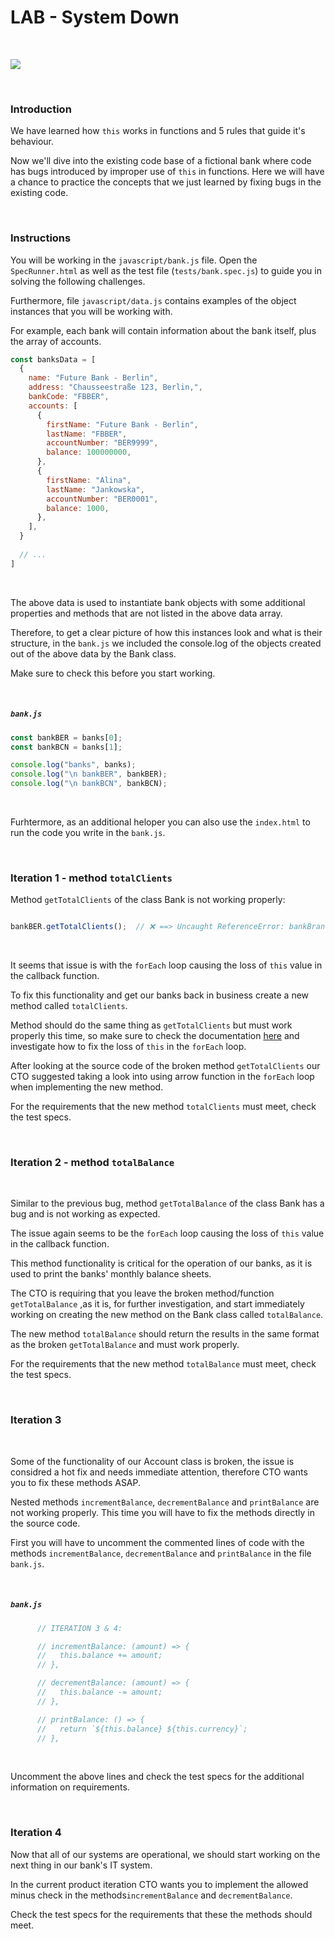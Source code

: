 # LAB - System Down



<br>



![](https://i.kym-cdn.com/photos/images/original/000/534/327/8e2.jpg)



<br>

### Introduction

We have learned how `this` works in functions and 5 rules that guide it's behaviour. 

Now we'll dive into the existing code base of a fictional bank where code has bugs introduced by improper use of `this` in functions. Here we will have a chance to practice the concepts that we just learned by fixing bugs in the existing code.



<br>



### Instructions



You will be working in the `javascript/bank.js` file. Open the `SpecRunner.html` as well as the test file (`tests/bank.spec.js`) to guide you in solving the following challenges.

Furthermore, file `javascript/data.js` contains examples of the object instances that you will be working with.



For example, each bank will contain information about the bank itself, plus the array of accounts.

```js
const banksData = [
  {
    name: "Future Bank - Berlin",
    address: "Chausseestraße 123, Berlin,",
    bankCode: "FBBER",
    accounts: [
      {
        firstName: "Future Bank - Berlin",
        lastName: "FBBER",
        accountNumber: "BER9999",
        balance: 100000000,
      },
      {
        firstName: "Alina",
        lastName: "Jankowska",
        accountNumber: "BER0001",
        balance: 1000,
      },
    ],
  }
  
  // ...
]
```



<br>



The above data is used to instantiate bank objects with some additional properties and methods that are not listed in the above data array.

Therefore, to get a clear picture of how this instances look and what is their structure, in the `bank.js` we included the console.log of the objects created out of the above data by the Bank class.

Make sure to check this before you start working.



<br>

##### `bank.js`

```js
const bankBER = banks[0];
const bankBCN = banks[1];

console.log("banks", banks);
console.log("\n bankBER", bankBER);
console.log("\n bankBCN", bankBCN);
```





<br>



Furhtermore, as an additional heloper you can also use the `index.html` to run the code you write in the `bank.js`.





<br>





### Iteration 1 - method `totalClients`





Method `getTotalClients` of the class Bank is not working properly:



```js

bankBER.getTotalClients();  // ❌ ==> Uncaught ReferenceError: bankBranchAccount is not defined

```

<br>


It seems that issue is with the `forEach` loop causing the loss of `this` value in the callback function.



To fix this functionality and get our banks back in business create a new method called  `totalClients`. 

Method should do the same thing as `getTotalClients` but must work properly this time, so make sure to check the documentation [here](https://developer.mozilla.org/en-US/docs/Web/JavaScript/Reference/Global_Objects/Array/forEach#using_thisarg) and investigate how to fix the loss of `this` in the `forEach` loop. 



After looking at the source code of the broken method `getTotalClients` our CTO suggested taking a look into using arrow function in the `forEach` loop when implementing the new method.



For the requirements that the new method `totalClients` must meet, check the test specs.



<br>





###  Iteration 2 - method `totalBalance`

<br>


Similar to the previous bug, method `getTotalBalance` of the class Bank has a bug and is not working as expected.

The issue again seems to be the `forEach` loop causing the loss of `this` value in the callback function.



This method functionality is critical for the operation of our banks, as it is used to print the banks' monthly balance sheets.

The CTO is requiring that you leave the broken method/function `getTotalBalance` ,as it is, for further investigation,  and start immediately working on creating the new method on the Bank class called `totalBalance`.



The new method `totalBalance` should return the results in the same format as the broken `getTotalBalance` and must work properly.



For the requirements that the new method `totalBalance` must meet, check the test specs.







<br>





### Iteration 3


<br>


Some of the functionality of our Account class is broken, the issue is considred a hot fix and needs immediate attention, therefore CTO wants you to fix these methods ASAP. 

Nested methods `incrementBalance`, `decrementBalance` and `printBalance` are not working properly. This time you will have to fix the methods directly in the source code.

First you will have to uncomment the commented lines of code with the methods  `incrementBalance`, `decrementBalance` and `printBalance`  in the file `bank.js`.


<br>



##### `bank.js`

```js
      // ITERATION 3 & 4:

      // incrementBalance: (amount) => {
      //   this.balance += amount;
      // },

      // decrementBalance: (amount) => {
      //   this.balance -= amount;
      // },

      // printBalance: () => {
      //   return `${this.balance} ${this.currency}`;
      // },
```


<br>



Uncomment the above lines and check the test specs for the additional information on requirements.



<br>



### Iteration 4



Now that all of our systems are operational, we should start working on the next thing in our bank's IT system.

In the current product iteration CTO wants you to implement the allowed minus check in the methods`incrementBalance` and `decrementBalance`. 

Check the test specs for the requirements that these the methods should meet.	





<br>





